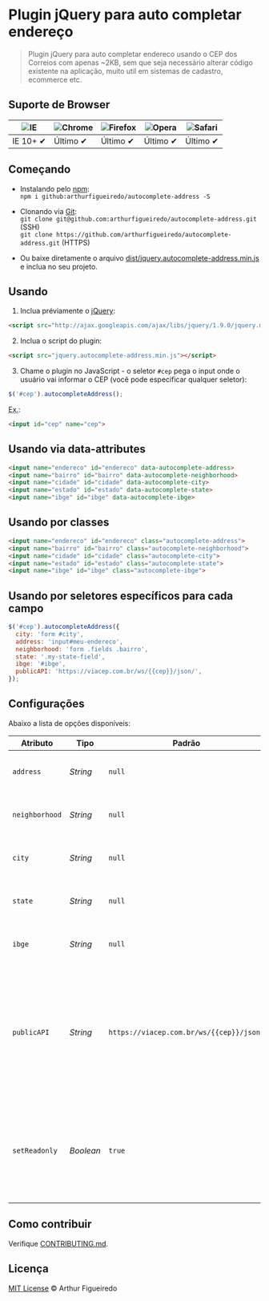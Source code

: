 # Plugin jQuery para auto completar endereço

> Plugin jQuery para auto completar endereco usando o CEP dos Correios com apenas ~2KB, sem que seja necessário alterar código existente na aplicação, muito util em sistemas de cadastro, ecommerce etc.

## Suporte de Browser

![IE](https://cloud.githubusercontent.com/assets/398893/3528325/20373e76-078e-11e4-8e3a-1cb86cf506f0.png) | ![Chrome](https://cloud.githubusercontent.com/assets/398893/3528328/23bc7bc4-078e-11e4-8752-ba2809bf5cce.png) | ![Firefox](https://cloud.githubusercontent.com/assets/398893/3528329/26283ab0-078e-11e4-84d4-db2cf1009953.png) | ![Opera](https://cloud.githubusercontent.com/assets/398893/3528330/27ec9fa8-078e-11e4-95cb-709fd11dac16.png) | ![Safari](https://cloud.githubusercontent.com/assets/398893/3528331/29df8618-078e-11e4-8e3e-ed8ac738693f.png)
--- | --- | --- | --- | --- |
IE 10+ ✔ | Último ✔ | Último ✔ | Último ✔ | Último ✔ |

## Começando

* Instalando pelo [npm](https://www.npmjs.com/):<br>
	`npm i github:arthurfigueiredo/autocomplete-address -S`

* Clonando via [Git](https://git-scm.com/):<br>
	`git clone git@github.com:arthurfigueiredo/autocomplete-address.git` (SSH)<br>
	`git clone https://github.com/arthurfigueiredo/autocomplete-address.git` (HTTPS)

* Ou baixe diretamente o arquivo [dist/jquery.autocomplete-address.min.js](https://raw.githubusercontent.com/arthurfigueiredo/autocomplete-address/master/dist/jquery.autocomplete-address.min.js) e inclua no seu projeto.

## Usando

1. Inclua préviamente o [jQuery](http://jquery.com/):

```html
<script src="http://ajax.googleapis.com/ajax/libs/jquery/1.9.0/jquery.min.js"></script>
```

2. Inclua o script do plugin:

```html
<script src="jquery.autocomplete-address.min.js"></script>
```

3. Chame o plugin no JavaScript - o seletor `#cep` pega o input onde o usuário vai informar o CEP (você pode especificar qualquer seletor):

```javascript
$('#cep').autocompleteAddress();
```

<abbr title="Exemplo">Ex.</abbr>:

```html
<input id="cep" name="cep">
```

## Usando via data-attributes

```html
<input name="endereco" id="endereco" data-autocomplete-address>
<input name="bairro" id="bairro" data-autocomplete-neighborhood>
<input name="cidade" id="cidade" data-autocomplete-city>
<input name="estado" id="estado" data-autocomplete-state>
<input name="ibge" id="ibge" data-autocomplete-ibge>
```

## Usando por classes

```html
<input name="endereco" id="endereco" class="autocomplete-address">
<input name="bairro" id="bairro" class="autocomplete-neighborhood">
<input name="cidade" id="cidade" class="autocomplete-city">
<input name="estado" id="estado" class="autocomplete-state">
<input name="ibge" id="ibge" class="autocomplete-ibge">
```

## Usando por seletores específicos para cada campo

```javascript
$('#cep').autocompleteAddress({
  city: 'form #city',
  address: 'input#meu-endereco',
  neighborhood: 'form .fields .bairro',
  state: '.my-state-field',
  ibge: '#ibge',
  publicAPI: 'https://viacep.com.br/ws/{{cep}}/json/',
});
```

## Configurações

Abaixo a lista de opções disponíveis:

Atributo			| Tipo				| Padrão		| Descrição
---						| ---					| ---				| ---
`address`		| *String*		| `null`		| Use o seletor CSS para buscar o input endereço no DOM.
`neighborhood`		| *String*		| `null`		| Use o seletor CSS para buscar o input bairro no DOM.
`city`		| *String*		| `null`		| Use o seletor CSS para buscar o input cidade no DOM.
`state`		| *String*		| `null`		| Use o seletor CSS para buscar o input estado no DOM.
`ibge`		| *String*		| `null`		| Use o seletor CSS para buscar o input estado no DOM.
`publicAPI`		| *String*		| `https://viacep.com.br/ws/{{cep}}/json/`		| Se você não quiser utilizar a API padrão do plugin, você pode especificar a sua API, o valor {{cep}}, representa o local onde o CEP do usuário vai ser enviado no request para sua API.
`setReadonly`		| *Boolean*		| `true`		| Bloqueia a edição dos campos de texto autocompletados - se quiser permitir edição, basta passar `false` na inicialização do plugin.

## Como contribuir

Verifique [CONTRIBUTING.md](https://github.com/arthurfigueiredo/autocomplete-address/blob/master/CONTRIBUTING.md).

## Licença

[MIT License](http://arthurfigueiredo.mit-license.org/) © Arthur Figueiredo
